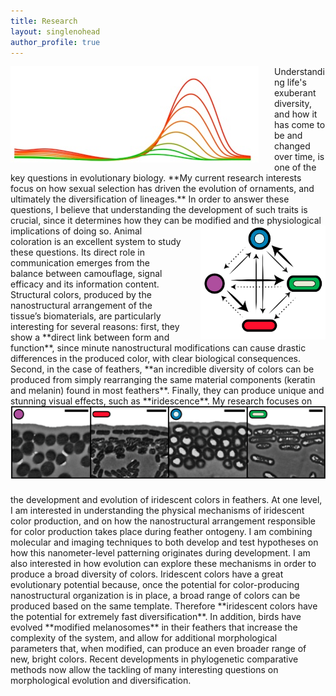 ```yaml
---
title: Research
layout: singlenohead
author_profile: true
---
```

<img align="left" style="padding-right:25px" src="/images/specs.jpg">
Understanding life's exuberant diversity, and how it has come to be and changed over time, is one of the key questions in evolutionary biology. **My current research interests focus on how sexual selection has driven the evolution of ornaments, and ultimately the diversification of lineages.** In order to answer these questions, I believe that understanding the development of such traits is crucial, since it determines how they can be modified and the physiological implications of doing so. 

<img align="right" style="padding-left:25px; width:200px" src="/images/transitions.png">
Animal coloration is an excellent system to study these questions. Its direct role in communication emerges from the balance between camouflage, signal efficacy and its information content. Structural colors, produced by the nanostructural arrangement of the tissue’s biomaterials, are particularly interesting for several reasons: first, they show a **direct link between form and function**, since minute nanostructural modifications can cause drastic differences in the produced color, with clear biological consequences. Second, in the case of feathers, **an incredible diversity of colors can be produced from simply rearranging the same material components (keratin and melanin) found in most feathers**. Finally, they can produce unique and stunning visual effects, such as **iridescence**.

<img align="left" style="padding-bottom:25px" src="/images/melanos.png">
My research focuses on the development and evolution of iridescent colors in feathers. At one level, I am interested in understanding the physical mechanisms of iridescent color production, and on how the nanostructural arrangement responsible for color production takes place during feather ontogeny. I am combining molecular and imaging techniques to both develop and test hypotheses on how this nanometer-level patterning originates during development. I am also interested in how evolution can explore these mechanisms in order to produce a broad diversity of colors. Iridescent colors have a great evolutionary potential because, once the potential for color-producing nanostructural organization is in place, a broad range of colors can be produced based on the same template. Therefore **iridescent colors have the potential for extremely fast diversification**. In addition, birds have evolved **modified melanosomes** in their feathers that increase the complexity of the system, and allow for additional morphological parameters that, when modified, can produce an even broader range of new, bright colors. Recent developments in phylogenetic comparative methods now allow the tackling of many interesting questions on morphological evolution and diversification.
